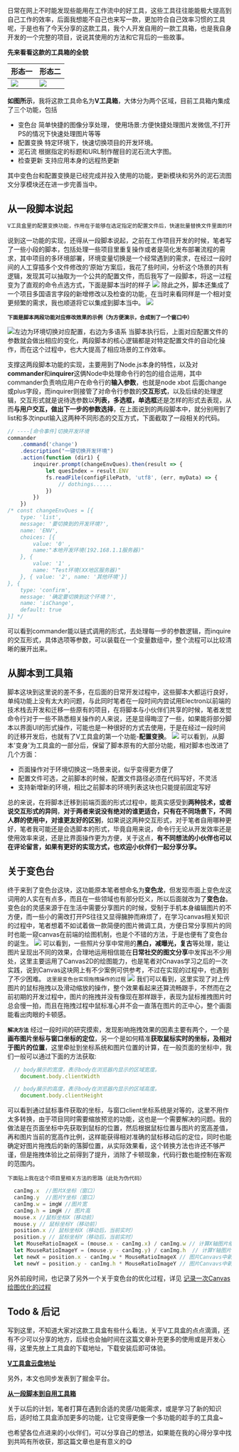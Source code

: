 日常在网上不时能发现些能用在工作流中的好工具，这些工具往往能能极大提高到自己工作的效率，后面我想能不自己也来写一款，更加符合自己效率习惯的工具呢，于是也有了今天分享的这款工具，我个人开发自用的一款工具箱，也是我自身开发的一个完整的项目，说说其使用的方法和它背后的一些故事。

**先来看看这款的工具箱的全貌**

  形态一| 形态二
-------- | -------- 
![](https://p3-juejin.byteimg.com/tos-cn-i-k3u1fbpfcp/fcaacb26ef604ce0aa2d40db2dba67f0~tplv-k3u1fbpfcp-watermark.image) |![](https://p3-juejin.byteimg.com/tos-cn-i-k3u1fbpfcp/eb89fed3d0f54ca8a821f5df82629743~tplv-k3u1fbpfcp-watermark.image)

**如图所示**，我将这款工具命名为**V工具箱**，大体分为两个区域，目前工具箱内集成了三个功能，包括

- 变色台 简单快捷的图像分享处理，
使用场景:方便快捷处理图片发微信,不打开PS的情况下快速处理图片等等
- 配置变换 特定环境下，快速切换项目的开发环境。
- 泥石流 根据指定的标题和URL制作醒目的泥石流大字图。
- 检查更新 支持应用本身的远程热更新

其中变色台和配置变换是已经完成并投入使用的功能，更新模块和另外的泥石流图文分享模块还在进一步完善当中。
## 从一段脚本说起
```python
V工具盒里的配置变换功能，作用在于能够在选定指定的配置文件后，快速批量替换文件里面的环境变量参数，达到快速切换项目环境的目的。
```
说到这一功能的实现，还得从一段脚本说起，之前在工作项目开发的时候，笔者写了一些小段的脚本，包括处理一些项目里重复操作或者是简化发布部署流程的需求，其中项目的多环境部署，环境变量切换是一个经常遇到的需求，在经过一段时间的人工穿插多个文件修改的‘原始’方案后，我花了些时间，分析这个场景的共有逻辑，发现其可以抽取为一个公共的配置文件，而后我写了一段脚本，将这一过程变为了直观的命令点选方式，下面是脚本当时的样子
![](https://p1-juejin.byteimg.com/tos-cn-i-k3u1fbpfcp/e14f64092e5947aaa6972db0db7199cb~tplv-k3u1fbpfcp-watermark.image)
除此之外，脚本还集成了一个项目多国语言字段的新增修改以及检查的功能，在当时来看同样是一个相对变更频繁的需求，我也顺道将它以集成到脚本当中。
![](https://p3-juejin.byteimg.com/tos-cn-i-k3u1fbpfcp/679c97ce081b42df89b441fb124f421f~tplv-k3u1fbpfcp-watermark.image)

**`下面是脚本两段功能对应修改效果的示例（为方便演示，合成到了一个窗口中）`**

![左边为环境切换对应配置，右边为多语系](https://p1-juejin.byteimg.com/tos-cn-i-k3u1fbpfcp/72729181196840e9a65929d174dde2d4~tplv-k3u1fbpfcp-watermark.image)
当脚本执行后，上面对应配置文件的参数就会做出相应的变化，两段脚本的核心逻辑都是对特定配置文件的自动化操作，而在这个过程中，也大大提高了相应场景的工作效率。

支撑这两段脚本功能的实现，主要用到了Node.js本身的特性，以及对**commander**和**inquirer**这俩Node中处理命令行的包的组合运用，其中commander负责响应用户在命令行的**输入参数**，也就是node xbot 后面change或plus字段，而inquirer则接管了对命令行参数的**交互形式**，以及后续的处理逻辑，交互形式就是说待选参数以**列表，多选框，单选框**还是怎样的形式去表现，从而**与用户交互，做出下一步的参数选择**，在上面说到的两段脚本中，就分别用到了list和多次input输入这两种不同形态的交互方式，下面截取了一段相关的代码。
```javascript
// ----[命令事件]切换开发环境
commander
    .command('change')
    .description("一键切换开发环境")
    .action(function (dir1) {
        inquirer.prompt(changeEnvQues).then(result => {					
			let quesIndex = result.ENV          
			fs.readFile(configFilePath, 'utf8', (err, myData) => {
				// dothings......			
			})
        })
    })
/* const changeEnvQues = [{
    type: 'list',
    message: '要切换到的开发环境?',
    name: 'ENV',
    choices: [{
		value: '0' ,		
		name:"本地开发环境(192.168.1.1服务器)"
	}, {
		value: '1' ,
		name: "Test环境(XX地区服务器)"
	}, { value: '2', name: '其他环境'}]
}, {
    type: 'confirm',
    message: '确定要切换到这个环境？',
    name: 'isChange',
    default: true
}] */
```
可以看到commander能以链式调用的形式，去处理每一步的参数逻辑，而inquire的交互形式，具体选项等参数，可以装载在一个变量数组中，整个流程可以比较清晰的展开出来。
## 从脚本到工具箱
脚本这块到这里说的差不多，在后面的日常开发过程中，这些脚本大都运行良好，单纯功能上没有太大的问题，与此同时笔者在一段时间内尝试用Electron以前端的技术栈去开发和迁移一些原有的项目，在将脚本与小伙伴们共享的时候，笔者发觉命令行对于一些不熟悉相关操作的人来说，还是显得晦涩了一些，如果能将部分脚本以界面UI的形式操作，可能也是一种很好的方式去使用，于是在经过一段时间的迁移开发后，也就有了V工具盒的第一个功能-**配置变换**。
![](https://p6-juejin.byteimg.com/tos-cn-i-k3u1fbpfcp/fe06c0d205a44e2c9d9835c9c712381a~tplv-k3u1fbpfcp-watermark.image)
可以看到，从脚本'变身'为工具盒的一部分后，保留了脚本原有的大部分功能，相对脚本也改进了几个方面：
- 页面操作对于环境切换这一场景来说，似乎变得更方便了
- 配置文件可选，之前脚本的时候，配置文件路径必须在代码写好，不灵活
- 支持新增新的环境，相比之前脚本的环境列表这块也只能提前固定写好

总的来说，在将脚本迁移到前端页面的形式过程中，能真实感受到**两种技术，或者说交互形式的异同**，**对于两者来说没有绝对的谁更适合，只有在不同场景下，不同人群的使用中，对谁更友好的区别**，如果说这两种交互形式，对于笔者自用哪种更好，笔者我可能还是会选脚本的形式，毕竟自用来说，命令行无论从开发效率还是使用效率来说，还是比界面操作更为方便，关于这点，**有不同想法的小伙伴也可以在评论留言，如果有更好的实现方式，也欢迎小伙伴们一起分享分享。**
## 关于变色台
终于来到了变色台这块，这功能原本笔者想命名为**变色龙**，但发现市面上变色龙这词用的人实在有点多，而且在一些领域也有部分贬义，所以后面就改为了**变色台**。变色台的灵感来源于在生活中需要分享图片的时候，受制于手机本身编辑图片的不方便，而一些小的需改打开PS往往又显得臃肿而麻烦了，在学习canvas相关知识的过程中，笔者想着不如试着做一款简便的图片微调工具，方便日常分享照片的同时也能一窥canvas在前端的绘图机制，也是个不错的方法，于是也便有了变色台的诞生。
![](https://p1-juejin.byteimg.com/tos-cn-i-k3u1fbpfcp/231d1396fdaa43d785b7d1ef5743a002~tplv-k3u1fbpfcp-watermark.image)
可以看到，一些照片分享中常用的**黑白，减曝光，复古**等处理，能让图片呈现出不同的效果，合理地运用相信能在**日常社交的图文分享**中发挥出不少用处，这里主要运用了Canvas2D的绘图能力，也是笔者对Cnavas学习之后的一次实践，说到Canvas这块网上有不少案例可供参考，不过在实现的过程中，也遇到了不少困难。
`这里是变色台实现拖拽操作的过程`
![](https://p9-juejin.byteimg.com/tos-cn-i-k3u1fbpfcp/0d354852967e4637bc66edcd53da2a62~tplv-k3u1fbpfcp-watermark.image)
我们可以看到，这里实现了对上传图片的鼠标拖拽以及滑动缩放的操作，整个效果看起来还算流畅跟手，不然而在之前初期的开发过程中，图片的拖拽并没有像现在那样跟手，表现为鼠标推拽图片时总会慢一拍，而且在拖拽过程中鼠标准心并不会一直落在图片的正中心，整个画面能看出肉眼的卡顿感。

**`解决方法`**
经过一段时间的研究摸索，发现影响拖拽效果的因素主要有两个，一个是**画布图片坐标与窗口坐标的定位**，另一个是如何精准**获取鼠标实时的坐标，及相对于图片的位置**，这里牵扯到坐标系统和图片位置的计算，在一般页面的坐标中，我们一般可以通过下面的方法获取:
```javascript
  // body展示的宽度，表示body在浏览器内显示的区域宽度。
    document.body.clientWidth

  // body展示的高度，表示body在浏览器内显示的区域高度。
    document.body.clientHeight
```
可以看到通过鼠标事件获取的坐标，与窗口client坐标系统是对等的，这里不用作太多转换，由于项目同时需要缩放预览的功能，这也是一个需要解决的问题。我的做法是在页面坐标中先获取到鼠标的位置，然后根据鼠标位置与图片的宽高差值，再和图片当前的宽高作比例，这样能获得相对准确的鼠标移动后的定位，同时也能确定好图片拖拽后的新的落脚位置，从实际效果看，这个转换方法也许还不够严谨，但是拖拽体验比之前得到了提升，消除了卡顿现象，代码行数也能控制在客观的范围内。

`下面贴上我在这个项目里相关方法的思路（此处为伪代码）`
```javascript
  canImg.x  //图片X坐标（窗口）
  canImg.y  //图片Y坐标（窗口）
  canImg.w = imgW //图片宽
  canImg.h = imgH // 图片高 
  mouse.x //鼠标坐标X（移动前）
  mouse.y // 鼠标坐标Y（移动前）
  position.x // 鼠标坐标X（移动后，当前实时）
  position.y // 鼠标坐标Y（移动后，当前实时）
  let MouseRatioImageX = (mouse.x - canImg.x) / canImg.w // 计算X轴图片缩放比例
  let MouseRatioImageY = (mouse.y - canImg.y) / canImg.h  // 计算Y轴图片缩放比例
  let newX = position.x - canImg.w * MouseRatioImageX // 图片Canvavs中新的绘制坐标X
  let newY = position.y - canImg.h * MouseRatioImageY // 图片Canvavs中新的绘制坐标Y
```
另外前段时间，也记录了另外一个关于变色台的优化过程，详见 [记录一次Canvas绘图优化的过程](https://juejin.im/post/6885263846811172877)
## Todo & 后记
写到这里，不知道大家对这款工具盒有些什么看法，关于V工具盒的点点滴滴，还有不少可以分享的地方，后续也会抽时间在这篇文章补充更多的使用或是开发心得，这里先放上工具盒的下载地址，下载安装后即可体验。

[**V工具盒云盘地址**](https://wws.lanzous.com/ieCUNifsb0h)

另外，本文也同步发表到了掘金平台。

[**从一段脚本到自用工具箱**](https://juejin.cn/post/6886072157324083208)

关于以后的计划，笔者打算在遇到合适的灵感/功能需求，或是学习了新的知识后，适时给工具盒添加更多的功能，让它变得更像一个多功能的趁手的工具盒~

也希望各位点进来的小伙伴们，可以分享自己的想法，如果能在我的心得分享中找到共鸣有所收获，那这篇文章也是有意义的😋
